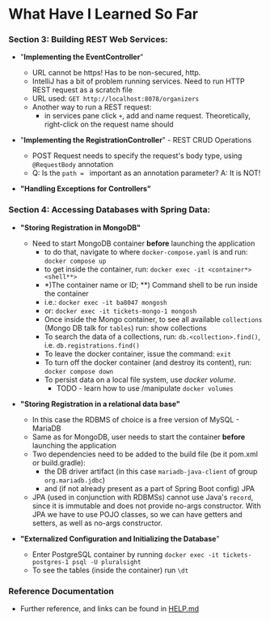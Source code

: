 # What Have I Learned So Far

### Section 3: Building REST Web Services:
  
  
 - "**Implementing the EventController**"
   - URL cannot be https! Has to be non-secured, http.
   - IntelliJ has a bit of problem running services. Need to run HTTP REST request as a scratch file
   - URL used: `GET http://localhost:8078/organizers`
   - Another way to run a REST request:
     - in services pane click `+`, add and name request. Theoretically, right-click on the request name should
  
  
 - "**Implementing the RegistrationController**" - REST CRUD Operations
   - POST Request needs to specify the request's body type, using `@RequestBody` annotation
   - Q: Is the `path = ` important as an annotation parameter?  A: It is NOT!


- **"Handling Exceptions for Controllers"** 


### Section 4: Accessing Databases with Spring Data:

- **"Storing Registration in MongoDB"**
   - Need to start MongoDB container **before** launching the application
     - to do that, navigate to where `docker-compose.yaml` is and run: `docker compose up`
     - to get inside the container, run: `docker exec -it <container*> <shell**>`
     - *)The container name or ID;   **) Command shell to be run inside the container
     - i.e.: `docker exec -it ba8047 mongosh`
     - or:  `docker exec -it tickets-mongo-1 mongosh`
     - Once inside the Mongo container, to see all available `collections` (Mongo DB talk for `tables`) run: show collections
     - To search the data of a collections, run: `db.<collection>.find()`, i.e. `db.registrations.find()`
     - To leave the docker container, issue the command: `exit`
     - To turn off the docker container (and destroy its content), run: `docker compose down`
     - To persist data on a local file system, use *docker volume*. 
       - TODO - learn how to use /manipulate `docker volumes`


- **"Storing Registration in a relational data base"**
   - In this case the RDBMS of choice is a free version  of MySQL - MariaDB 
   - Same as for MongoDB, user needs to start the container **before** launching the application
   - Two dependencies need to be added to the build file (be it pom.xml or build.gradle): 
     - the DB driver artifact (in this case `mariadb-java-client` of group `org.mariadb.jdbc`)
     - and (if not already present as a part of Spring Boot config) JPA
   - JPA (used in conjunction with RDBMSs) cannot use Java's `record`, since it is immutable and does not provide 
     no-args constructor. With JPA we have to use POJO classes, so we can have getters and setters, as well as no-args
     constructor.
  

- **"Externalized Configuration and Initializing the Database**"
  - Enter PostgreSQL container by running `docker exec -it tickets-postgres-1 psql -U pluralsight`
  - To see the tables (inside the container) run `\dt`


### Reference Documentation
 * Further reference, and links can be found in [HELP.md](HELP.md) 